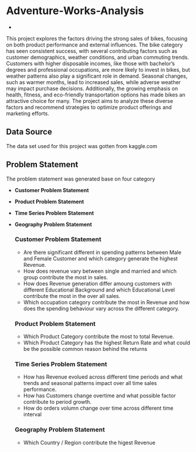# Adventure-Works-Analysis
-
This project explores the factors driving the strong sales of bikes, focusing on both product performance and external influences. The bike category has seen consistent success, with several contributing factors such as customer demographics, weather conditions, and urban commuting trends. Customers with higher disposable incomes, like those with bachelor’s degrees and professional occupations, are more likely to invest in bikes, but weather patterns also play a significant role in demand. Seasonal changes, such as warmer months, lead to increased sales, while adverse weather may impact purchase decisions. Additionally, the growing emphasis on health, fitness, and eco-friendly transportation options has made bikes an attractive choice for many. The project aims to analyze these diverse factors and recommend strategies to optimize product offerings and marketing efforts.

## Data Source
The data set used for this project was gotten from kaggle.com

## Problem Statement
The problem statement was generated base on four category

- **Customer Problem Statement**
- **Product Problem Statement**
- **Time Series Problem Statement**
- **Geography Problem Statement**

  ### Customer Problem Statement

  - Are there significant different in spending patterns between Male and Female Customer and which category generate the highest Revenue.
  - How does revenue vary between single and married and which group contribute the most in sales.
  - How does Revenue generation differ amoung customers with different Educational Background and which Educational Level contribute the most in the over all sales.
  - Which occupation category contribute the most in Revenue and how does the spending behaviour vary across the different category.
 
  ### Product Problem Statement

  - Which Product Category contribute the most to total Revenue.
  - Which Product Category has the highest Return Rate and what could be the possible common reason behind the returns
 
  ### Time Series Problem Statement

  - How has Revenue evolued across different time periods and what trends and seasonal patterns impact over all time sales performance.
  - How has Customers change overtime and what possible factor contribute to period growth.
  - How do orders volumn change over time across different time interval
 
  ### Geography Problem Statement
  - Which Country / Region contribute the higest Revenue

